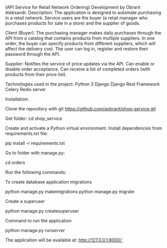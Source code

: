 (API Service for Retail Network Ordering)
Development by Obrant Aleksandr.
Description:
The application is designed to automate purchasing in a retail network. Service users are the buyer (a retail manager who purchases products for sale in a store) and the supplier of goods.

Client (Buyer):
The purchasing manager makes daily purchases through the API from a catalog that contains products from multiple suppliers.
In one order, the buyer can specify products from different suppliers, which will affect the delivery cost.
The user can log in, register and restore their password through the API.

Supplier:
Notifies the service of price updates via the API.
Can enable or disable order acceptance.
Can receive a list of completed orders (with products from their price list).

Technologies used in the project:
Python 3
Django
Django Rest Framework
Celery
Redis server

Installation:

Clone the repository with git
https://github.com/aobrant/shop-service.git

Get folder:
cd shop_service

Create and activate a Python virtual environment.
Install dependencies from requirements.txt file:

pip install -r requirements.txt

Go to folder with manage.py:

cd orders

Run the following commands:

To create database application migrations

python manage.py makemigrations
python manage.py migrate

Create a superuser

python manage.py createsuperuser

Command to run the application

python manage.py runserver

The application will be available at: http://127.0.0.1:8000/`



